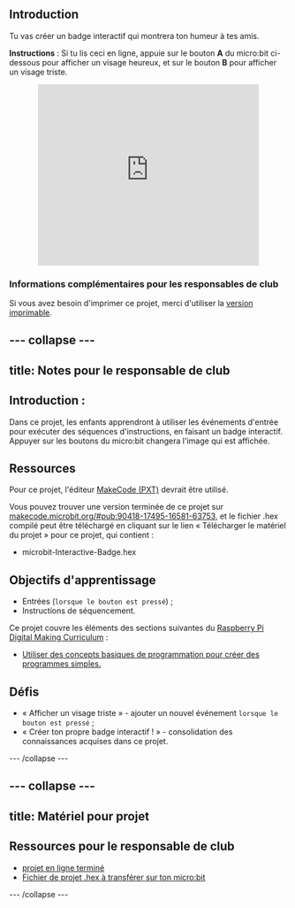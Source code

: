 ## Introduction

Tu vas créer un badge interactif qui montrera ton humeur à tes amis.

**Instructions** : Si tu lis ceci en ligne, appuie sur le bouton **A** du micro:bit ci-dessous pour afficher un visage heureux, et sur le bouton **B** pour afficher un visage triste.

<div class="trinket" style="width:400px;margin: 0 auto;">
<div style="position:relative;height:0;padding-bottom:81.97%;overflow:hidden;"><iframe style="position:absolute;top:0;left:0;width:100%;height:100%;" src="https://makecode.microbit.org/---run?id=_M6yLfbemfPUv" allowfullscreen="allowfullscreen" sandbox="allow-popups allow-scripts allow-same-origin" frameborder="0"></iframe></div>
</div>

### Informations complémentaires pour les responsables de club

Si vous avez besoin d'imprimer ce projet, merci d'utiliser la [version imprimable](https://projects.raspberrypi.org/fr-FR/projects/interactive-badge/print).

--- collapse ---
---
title: Notes pour le responsable de club
---

## Introduction :

Dans ce projet, les enfants apprendront à utiliser les événements d'entrée pour exécuter des séquences d'instructions, en faisant un badge interactif. Appuyer sur les boutons du micro:bit changera l'image qui est affichée.

## Ressources

Pour ce projet, l'éditeur [MakeCode (PXT)](http://jumpto.cc/pxt-new) devrait être utilisé.

Vous pouvez trouver une version terminée de ce projet sur [makecode.microbit.org/#pub:90418-17495-16581-63753](https://makecode.microbit.org/#pub:90418-17495-16581-63753), et le fichier .hex compilé peut être téléchargé en cliquant sur le lien « Télécharger le matériel du projet » pour ce projet, qui contient :

* microbit-Interactive-Badge.hex

## Objectifs d'apprentissage

* Entrées (`lorsque le bouton est pressé`) ;
* Instructions de séquencement.

Ce projet couvre les éléments des sections suivantes du [Raspberry Pi Digital Making Curriculum](http://rpf.io/curriculum) :

* [Utiliser des concepts basiques de programmation pour créer des programmes simples.](https://www.raspberrypi.org/curriculum/programming/creator)

## Défis

* « Afficher un visage triste » - ajouter un nouvel événement `lorsque le bouton est pressé` ;
* « Créer ton propre badge interactif ! » - consolidation des connaissances acquises dans ce projet.

--- /collapse ---

--- collapse ---
---
title: Matériel pour projet
---

## Ressources pour le responsable de club

* [projet en ligne terminé](https://makecode.microbit.org/#pub:90418-17495-16581-63753)
* [Fichier de projet .hex à transférer sur ton micro:bit](resources/microbit-Interactive-Badge.hex)

--- /collapse ---